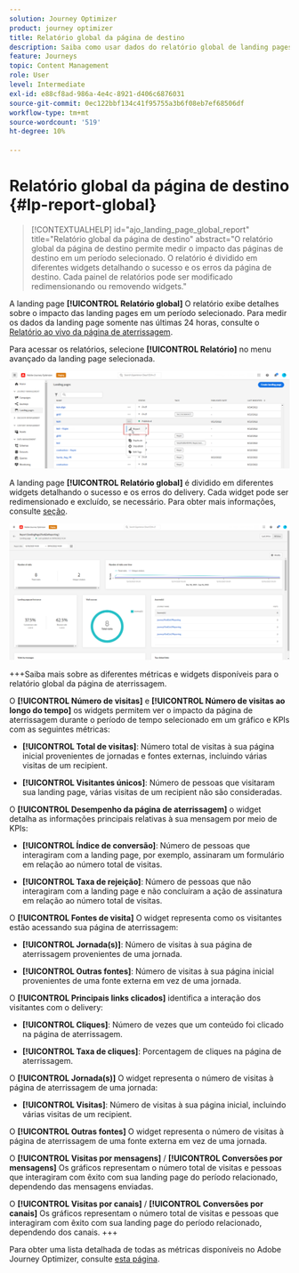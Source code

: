 ```yaml
---
solution: Journey Optimizer
product: journey optimizer
title: Relatório global da página de destino
description: Saiba como usar dados do relatório global de landing pages
feature: Journeys
topic: Content Management
role: User
level: Intermediate
exl-id: e88cf8ad-986a-4e4c-8921-d406c6876031
source-git-commit: 0ec122bbf134c41f95755a3b6f08eb7ef68506df
workflow-type: tm+mt
source-wordcount: '519'
ht-degree: 10%

---
```


# Relatório global da página de destino {#lp-report-global}

>[!CONTEXTUALHELP]
>id="ajo_landing_page_global_report"
>title="Relatório global da página de destino"
>abstract="O relatório global da página de destino permite medir o impacto das páginas de destino em um período selecionado. O relatório é dividido em diferentes widgets detalhando o sucesso e os erros da página de destino. Cada painel de relatórios pode ser modificado redimensionando ou removendo widgets."

A landing page **[!UICONTROL Relatório global]** O relatório exibe detalhes sobre o impacto das landing pages em um período selecionado. Para medir os dados da landing page somente nas últimas 24 horas, consulte o [Relatório ao vivo da página de aterrissagem](lp-report-live.md).

Para acessar os relatórios, selecione **[!UICONTROL Relatório]** no menu avançado da landing page selecionada.

![](assets/landing_page_report.png)

A landing page **[!UICONTROL Relatório global]** é dividido em diferentes widgets detalhando o sucesso e os erros do delivery. Cada widget pode ser redimensionado e excluído, se necessário. Para obter mais informações, consulte [seção](global-report.md).

![](assets/landing_page_global.png)

+++Saiba mais sobre as diferentes métricas e widgets disponíveis para o relatório global da página de aterrissagem.

O **[!UICONTROL Número de visitas]** e **[!UICONTROL Número de visitas ao longo do tempo]** os widgets permitem ver o impacto da página de aterrissagem durante o período de tempo selecionado em um gráfico e KPIs com as seguintes métricas:

* **[!UICONTROL Total de visitas]**: Número total de visitas à sua página inicial provenientes de jornadas e fontes externas, incluindo várias visitas de um recipient.

* **[!UICONTROL Visitantes únicos]**: Número de pessoas que visitaram sua landing page, várias visitas de um recipient não são consideradas.

O **[!UICONTROL Desempenho da página de aterrissagem]** o widget detalha as informações principais relativas à sua mensagem por meio de KPIs:

* **[!UICONTROL Índice de conversão]**: Número de pessoas que interagiram com a landing page, por exemplo, assinaram um formulário em relação ao número total de visitas.

* **[!UICONTROL Taxa de rejeição]**: Número de pessoas que não interagiram com a landing page e não concluíram a ação de assinatura em relação ao número total de visitas.

O **[!UICONTROL Fontes de visita]** O widget representa como os visitantes estão acessando sua página de aterrissagem:

* **[!UICONTROL Jornada(s)]**: Número de visitas à sua página de aterrissagem provenientes de uma jornada.

* **[!UICONTROL Outras fontes]**: Número de visitas à sua página inicial provenientes de uma fonte externa em vez de uma jornada.

O **[!UICONTROL Principais links clicados]** identifica a interação dos visitantes com o delivery:

* **[!UICONTROL Cliques]**: Número de vezes que um conteúdo foi clicado na página de aterrissagem.

* **[!UICONTROL Taxa de cliques]**: Porcentagem de cliques na página de aterrissagem.

O **[!UICONTROL Jornada(s)]** O widget representa o número de visitas à página de aterrissagem de uma jornada:

* **[!UICONTROL Visitas]**: Número de visitas à sua página inicial, incluindo várias visitas de um recipient.

O **[!UICONTROL Outras fontes]** O widget representa o número de visitas à página de aterrissagem de uma fonte externa em vez de uma jornada.

O **[!UICONTROL Visitas por mensagens]** / **[!UICONTROL Conversões por mensagens]** Os gráficos representam o número total de visitas e pessoas que interagiram com êxito com sua landing page do período relacionado, dependendo das mensagens enviadas.

O **[!UICONTROL Visitas por canais]** / **[!UICONTROL Conversões por canais]** Os gráficos representam o número total de visitas e pessoas que interagiram com êxito com sua landing page do período relacionado, dependendo dos canais.
+++

Para obter uma lista detalhada de todas as métricas disponíveis no Adobe Journey Optimizer, consulte [esta página](global-report.md#list-of-components-global).
